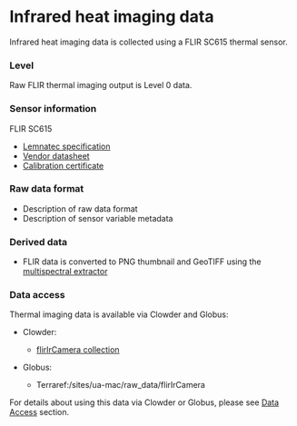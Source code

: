 # Infrared heat imaging data

Infrared heat imaging data is collected using a FLIR SC615 thermal sensor.

### Level

Raw FLIR thermal imaging output is Level 0 data.

### Sensor information

FLIR SC615
* [Lemnatec specification](https://terraref.ncsa.illinois.edu/clowder-dev/files/58111075e4b0c2e0a4a31fed?dataset=57eae625e4b00b25cabfa4a1&space=)
* [Vendor datasheet](https://terraref.ncsa.illinois.edu/clowder-dev/files/57eae632e4b00b25cabfa4a5?dataset=57eae625e4b00b25cabfa4a1&space=)
* [Calibration certificate](https://terraref.ncsa.illinois.edu/clowder-dev/files/57eae632e4b00b25cabfa4ad?dataset=57eae625e4b00b25cabfa4a1&space=)

### Raw data format
* Description of raw data format
* Description of sensor variable metadata


### Derived data

* FLIR data is converted to PNG thumbnail and GeoTIFF using the [multispectral extractor](https://github.com/terraref/extractors-multispectral)


### Data access

Thermal imaging data is available via Clowder and Globus:

* Clowder:
  * [flirIrCamera collection](https://terraref.ncsa.illinois.edu/clowder/collection/57278c4de4b03269d7053865)


* Globus: 
  * Terraref:/sites/ua-mac/raw_data/flirIrCamera


For details about using this data via Clowder or Globus, please see [Data Access](/how-to-access-data.md) section.

